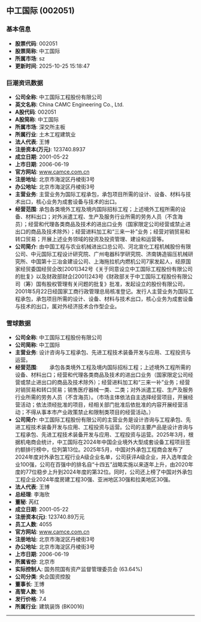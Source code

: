 ## 中工国际 (002051)

### 基本信息

- **股票代码**: 002051
- **股票简称**: 中工国际
- **所属市场**: sz
- **更新时间**: 2025-10-25 15:18:47

### 巨潮资讯数据

- **公司全称**: 中工国际工程股份有限公司
- **英文名称**: China CAMC Engineering Co., Ltd.
- **A股代码**: 002051
- **A股简称**: 中工国际
- **所属市场**: 深交所主板
- **所属行业**: 土木工程建筑业
- **法人代表**: 王博
- **注册资本(万元)**: 123740.8937
- **成立日期**: 2001-05-22
- **上市日期**: 2006-06-19
- **官方网站**: www.camce.com.cn
- **注册地址**: 北京市海淀区丹棱街3号
- **办公地址**: 北京市海淀区丹棱街3号
- **主营业务**: 主营业务为国际工程承包，承包项目所需的设计、设备、材料与技术出口，核心业务为成套设备与技术的出口。
- **经营范围**: 承包各类境外工程及境内国际招标工程；上述境外工程所需的设备、材料出口；对外派遣工程、生产及服务行业所需的劳务人员（不含海员）；经营和代理各类商品及技术的进出口业务（国家限定公司经营或禁止进出口的商品及技术除外）；经营进料加工和“三来一补”业务；经营对销贸易和转口贸易；开展上述业务领域的投资及投资管理、建设和运营等。
- **公司简介**: 由中国工程与农业机械进出口总公司、河北宣化工程机械股份有限公司、中元国际工程设计研究院、广州电器科学研究院、济南铸造锻压机械研究所、中国第十三冶金建设公司、上海拖拉机内燃机公司7家发起人，经原国家经贸委国经贸企改[2001]342号《关于同意设立中工国际工程股份有限公司的批复》以及财政部财企[2001]243号《财政部关于中工国际工程股份有限公司（筹）国有股权管理有关问题的批复》批准，发起设立的股份有限公司，2001年5月22日经国家工商行政管理总局核准登记。发行人主营业务为国际工程承包，承包项目所需的设计、设备、材料与技术出口，核心业务为成套设备与技术的出口，属对外经济技术合作型企业。

### 雪球数据

- **公司全称**: 中工国际工程股份有限公司
- **公司简称**: 中工国际
- **主营业务**: 设计咨询与工程承包、先进工程技术装备开发与应用、工程投资与运营。
- **经营范围**: 　　承包各类境外工程及境内国际招标工程；上述境外工程所需的设备、材料出口；经营和代理各类商品及技术的进出口业务（国家限定公司经营或禁止进出口的商品及技术除外）；经营进料加工和“三来一补”业务；经营对销贸易和转口贸易；销售医疗器械一类、二类；对外派遣工程、生产及服务行业所需的劳务人员（不含海员）。（市场主体依法自主选择经营项目，开展经营活动；依法须经批准的项目，经相关部门批准后依批准的内容开展经营活动；不得从事本市产业政策禁止和限制类项目的经营活动。）
- **公司简介**: 中工国际工程股份有限公司的主营业务是设计咨询与工程承包、先进工程技术装备开发与应用、工程投资与运营。公司的主要产品是设计咨询与工程承包、先进工程技术装备开发与应用、工程投资与运营。2025年3月，根据机电商会统计，中工国际在2024年中国企业境外大型成套设备工程项目签约额排行榜中，位列第13位。2025年5月，中国对外承包工程商会发布了2024年度对外承包工程行业A级企业名单，公司获评A级企业，并入选年度企业100强，公司在百强中的排名自“十四五”战略实施以来逐年上升，由2020年度的77位稳步上升到2024年度的第32位。同时，公司还上榜了中国对外承包工程企业2024年度房建工程30强、亚洲地区30强和拉美地区30强。
- **法人代表**: 王博
- **总经理**: 李海欣
- **董秘**: 芮红
- **成立日期**: 2001-05-22
- **注册资本(元)**: 123740.89万元
- **员工人数**: 4055
- **官方网站**: www.camce.com.cn
- **注册地址**: 北京市海淀区丹棱街3号
- **办公地址**: 北京市海淀区丹棱街3号
- **上市日期**: 2006-06-19
- **所属省份**: 北京市
- **实际控制人**: 国务院国有资产监督管理委员会 (63.64%)
- **公司分类**: 央企国资控股
- **董事长**: 王博
- **高管人数**: 16
- **发行价格**: 7.4
- **所属行业**: 建筑装饰 (BK0016)

---